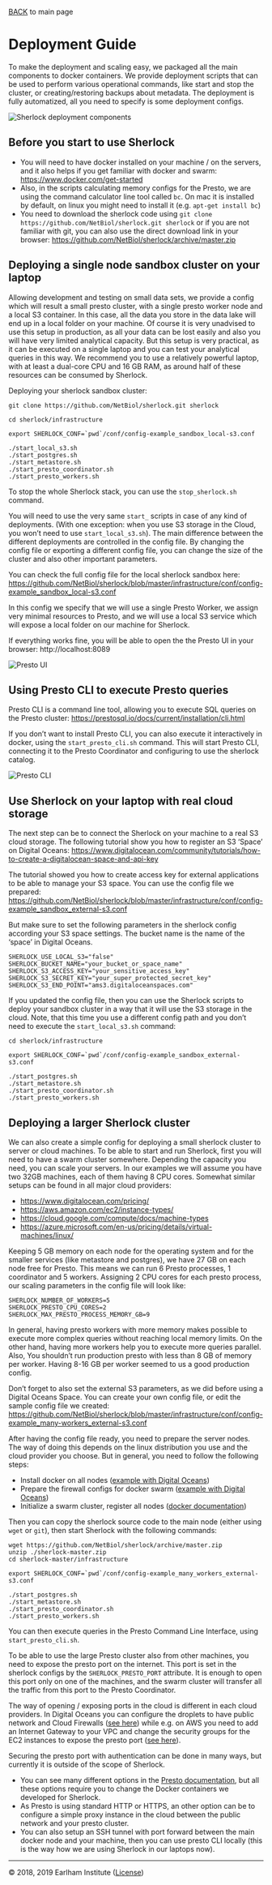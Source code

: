 [BACK](../readme.md) to main page

# Deployment Guide

To make the deployment and scaling easy, we packaged all the main components to docker containers. We 
provide deployment scripts that can be used to perform various operational commands, like start and stop 
the cluster, or creating/restoring backups about metadata. The deployment is fully automatized, all you 
need to specify is some deployment configs.

![Sherlock deployment components](./images/deployment_components.svg)

## Before you start to use Sherlock
* You will need to have docker installed on your machine / on the servers, and it also helps if you get 
familiar with docker and swarm: https://www.docker.com/get-started 
* Also, in the scripts calculating memory configs for the Presto, we are using the command calculator 
line tool called `bc`. On mac it is installed by default, on linux you might need to install it 
(e.g. `apt-get install bc`)
* You need to download the sherlock code using `git clone https://github.com/NetBiol/sherlock.git sherlock` or if 
you are not familiar with git, you can also use the direct download link in your 
browser: https://github.com/NetBiol/sherlock/archive/master.zip 

## Deploying a single node sandbox cluster on your laptop

Allowing development and testing on small data sets, we provide a config which will result a small presto 
cluster, with a single presto worker node and a local S3 container. In this case, all the data you store 
in the data lake will end up in a local folder on your machine. Of course it is very unadvised to use this 
setup in production, as all your data can be lost easily and also you will have very limited analytical 
capacity. But this setup is very practical, as it can be executed on a single laptop and you can test your 
analytical queries in this way. We recommend you to use a relatively powerful laptop, with at least a 
dual-core CPU and 16 GB RAM, as around half of these resources can be consumed by Sherlock.

Deploying your sherlock sandbox cluster:
```
git clone https://github.com/NetBiol/sherlock.git sherlock
 
cd sherlock/infrastructure
 
export SHERLOCK_CONF=`pwd`/conf/config-example_sandbox_local-s3.conf

./start_local_s3.sh
./start_postgres.sh
./start_metastore.sh
./start_presto_coordinator.sh
./start_presto_workers.sh
```

To stop the whole Sherlock stack, you can use the `stop_sherlock.sh` command.

You will need to use the very same `start_` scripts in case of any kind of deployments. 
(With one exception: when you use S3 storage in the Cloud, you won’t need to use `start_local_s3.sh`). 
The main difference between the different deployments are controlled in the config file. By changing 
the config file or exporting a different config file, you can change the size of the cluster and also 
other important parameters.

You can check the full config file for the local sherlock sandbox 
here: https://github.com/NetBiol/sherlock/blob/master/infrastructure/conf/config-example_sandbox_local-s3.conf

In this config we specify that we will use a single Presto Worker, we assign very minimal resources 
to Presto, and we will use a local S3 service which will expose a local folder on our machine for Sherlock.

If everything works fine, you will be able to open the the Presto UI in your browser: http://localhost:8089 

![Presto UI](./images/presto_ui.png)


## Using Presto CLI to execute Presto queries

Presto CLI is a command line tool, allowing you to execute SQL queries on the 
Presto cluster: https://prestosql.io/docs/current/installation/cli.html

If you don’t want to install Presto CLI, you can also execute it interactively in docker, 
using the `start_presto_cli.sh` command. This will start Presto CLI, connecting it to the Presto 
Coordinator and configuring to use the sherlock catalog.

![Presto CLI](./images/presto_cli.png)



## Use Sherlock on your laptop with real cloud storage

The next step can be to connect the Sherlock on your machine to a real S3 cloud storage. 
The following tutorial show you how to register an S3 ‘Space’ on 
Digital Oceans: https://www.digitalocean.com/community/tutorials/how-to-create-a-digitalocean-space-and-api-key

The tutorial showed you how to create access key for external applications to be able to manage your S3 space. 
You can use the config file we 
prepared: https://github.com/NetBiol/sherlock/blob/master/infrastructure/conf/config-example_sandbox_external-s3.conf

But make sure to set the following parameters in the sherlock config according your S3 space settings.
The bucket name is the name of the ‘space’ in Digital Oceans.

```
SHERLOCK_USE_LOCAL_S3="false"
SHERLOCK_BUCKET_NAME="your_bucket_or_space_name"
SHERLOCK_S3_ACCESS_KEY="your_sensitive_access_key"
SHERLOCK_S3_SECRET_KEY="your_super_protected_secret_key"
SHERLOCK_S3_END_POINT="ams3.digitaloceanspaces.com"
```

If you updated the config file, then you can use the Sherlock scripts to deploy your sandbox cluster in a way 
that it will use the S3 storage in the cloud. Note, that this time you use a different config path and you don’t need 
to execute the `start_local_s3.sh` command:

```
cd sherlock/infrastructure
 
export SHERLOCK_CONF=`pwd`/conf/config-example_sandbox_external-s3.conf

./start_postgres.sh
./start_metastore.sh
./start_presto_coordinator.sh
./start_presto_workers.sh
```

## Deploying a larger Sherlock cluster 

We can also create a simple config for deploying a small sherlock cluster to server or cloud machines. To be 
able to start and run Sherlock, first you will need to have a swarm cluster somewhere. Depending the 
capacity you need, you can scale your servers. In our examples we will assume you have two 32GB machines, 
each of them having 8 CPU cores. Somewhat similar setups can be found in all major cloud providers: 
* https://www.digitalocean.com/pricing/ 
* https://aws.amazon.com/ec2/instance-types/
* https://cloud.google.com/compute/docs/machine-types
* https://azure.microsoft.com/en-us/pricing/details/virtual-machines/linux/

Keeping 5 GB memory on each node for the operating system and for the smaller services (like metastore and 
postgres), we have 27 GB on each node free for Presto. This means we can run 6 Presto processes, 
1 coordinator and 5 workers. Assigning 2 CPU cores for each presto process, our scaling parameters in the 
config file will look like:

```
SHERLOCK_NUMBER_OF_WORKERS=5
SHERLOCK_PRESTO_CPU_CORES=2
SHERLOCK_MAX_PRESTO_PROCESS_MEMORY_GB=9
```

In general, having presto workers with more memory makes possible to execute more complex queries without reaching 
local memory limits. On the other hand, having more workers help you to execute more queries parallel. Also, You 
shouldn’t run production presto with less than 8 GB of memory per worker. Having 8-16 GB per worker seemed to us a good 
production config.

Don’t forget to also set the external S3 parameters, as we did before using a Digital Oceans Space.
You can create your own config file, or edit the sample config file we created:
https://github.com/NetBiol/sherlock/blob/master/infrastructure/conf/config-example_many-workers_external-s3.conf

After having the config file ready, you need to prepare the server nodes. The way of doing this depends on the linux 
distribution you use and the cloud provider you choose. But in general, you need to follow the following steps:
* Install docker on all nodes ([example with Digital Oceans](https://www.digitalocean.com/community/tutorials/how-to-install-and-use-docker-on-ubuntu-16-04))
* Prepare the firewall configs for docker swarm ([example with Digital Oceans](https://www.digitalocean.com/community/tutorials/how-to-configure-the-linux-firewall-for-docker-swarm-on-ubuntu-16-04))
* Initialize a swarm cluster, register all nodes ([docker documentation](https://docs.docker.com/engine/swarm/swarm-tutorial/create-swarm/))

Then you can copy the sherlock source code to the main node (either using `wget` or `git`), then start Sherlock with 
the following commands:

```
wget https://github.com/NetBiol/sherlock/archive/master.zip 
unzip ./sherlock-master.zip
cd sherlock-master/infrastructure 
 
export SHERLOCK_CONF=`pwd`/conf/config-example_many_workers_external-s3.conf

./start_postgres.sh
./start_metastore.sh
./start_presto_coordinator.sh
./start_presto_workers.sh
```

You can then execute queries in the Presto Command Line Interface, using `start_presto_cli.sh`.

To be able to use the large Presto cluster also from other machines, you need to expose the presto port on the internet. 
This port is set in the sherlock configs by the `SHERLOCK_PRESTO_PORT` attribute. It is enough to open this port only 
on one of the machines, and the swarm cluster will transfer all the traffic from this port to the Presto Coordinator. 

The way of opening / exposing ports in the cloud is different in each cloud providers. In Digital Oceans you can 
configure the droplets to have public network and Cloud Firewalls ([see here](https://www.digitalocean.com/docs/networking/firewalls/))
while e.g. on AWS you need to add an Internet Gateway to your VPC and change the security groups for the EC2 instances 
to expose the presto port ([see here](https://docs.aws.amazon.com/vpc/latest/userguide/VPC_Internet_Gateway.html)).

Securing the presto port with authentication can be done in many ways, but currently it is outside of the scope of Sherlock.
* You can see many different options in the [Presto documentation](https://prestodb.github.io/docs/current/security.html), 
but all these options require you to change the Docker containers we developed for Sherlock. 
* As Presto is using standard HTTP or HTTPS, an other option can be to configure a simple proxy instance in the cloud 
between the public network and your presto cluster.
* You can also setup an SSH tunnel with port forward between the main docker node and your machine, then you can use 
presto CLI locally (this is the way how we are using Sherlock in our laptops now).

---
© 2018, 2019 Earlham Institute ([License](./sherlock_license.md))